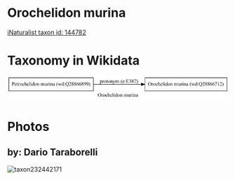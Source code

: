 
Orochelidon murina
==================
  
[iNaturalist taxon id: 144782](https://www.inaturalist.org/taxa/144782)
# Taxonomy in Wikidata
  
![Orochelidon murina](../wikidata_schemas/Orochelidon_murina.gv.png)
# Photos

## by: Dario Taraborelli
  
![taxon232442171](https://inaturalist-open-data.s3.amazonaws.com/photos/249128130/medium.jpeg)